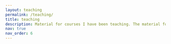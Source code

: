 ```yaml
---
layout: teaching
permalink: /teaching/
title: teaching
description: Material for courses I have been teaching. The material for current courses is in Italian.
nav: true
nav_order: 6
---
```


